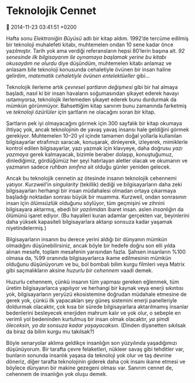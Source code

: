 Teknolojik Cennet
=================

:date: 2014-11-23 03:41:51 +0200

Hafta sonu *Elektroniğin Büyüsü* adlı bir kitap aldım. 1992’de tercüme
edilmiş bir teknoloji muhalefeti kitabı, muhtemelen ondan 10 sene kadar
önce yazılmıştır. Tarih yok ama verdiği referansların hepsi 80’lerin
başına ait. *92 senesinde ilk bilgisayarım ile oynamaya başlamak yerine
bu kitabı okusaydım ne olurdu* diye düşündüm, muhtemelen kitabı anlamaz
ve anlasam bile teknoloji konusunda cehaletiyle övünen bir insan haline
gelirdim, *matematik cehaletiyle övünen entelektüeller* gibi…

Teknolojik ilerleme artık *çevresel şartların değişmesi* gibi bir hal
almaya başladı, nasıl ki bir insan havaların soğumasından şikayet ederek
havayı ısıtamıyorsa, teknolojik ilerlemeden şikayet ederek bunu
durdurmak da mümkün görünmüyor. Bahsettiğim kitap sanırım bunu zamanında
farketmiş ve *teknoloji özürlüler için* şartların ne olacağını soran bir
kitap.

Şartların pek iyi olmayacağını görmek için 300 sayfalık bir kitap
okumaya ihtiyaç yok, ancak teknolojinin de yavaş yavaş insansı hale
geldiğini görmek gerekiyor. Muhtemelen 10–20 yıl içinde tamamen doğal
yollarla kullanılan bilgisayarlar etrafımızı saracak, konuşarak,
dinleyerek, izleyerek, mimiklerle kontrol edilen bilgisayarlar, yazı
yazmak için klavyeye, daha doğrusu *yazı yazmaya* gerek kalmayacak,
bizimle beraber dolaşıp, konuştuğumuz, dinlediğimiz, gördüğümüz her şeyi
hatırlayan aletler olacak ve okumanın ve yazmanın sadece *ruhban
sınıfına* ait olduğu günler yeniden gelecek.

Ancak bu teknolojik cennetin az ötesinde insanın teknolojik cehennemi
yatıyor. Kurzweil’in *singularity* (tekillik) dediği ve bilgisayarların
daha zeki bilgisayarları herhangi bir insan müdahalesi olmadan ortaya
çıkarmaya başladığı noktadan sonrası büyük bir muamma. Kurzweil, ondan
sonrasının insan için *ölümsüzlük* olduğunu söylüyor, tüm geçmişini ve
zihnini bilgisayara aktarmış, ebedi bir *yazılımdan* ibaret insan. aslen
*insanlığın* da ölümünü işaret ediyor. (Bu hayalleri kuran adamlar
gerçekten var, beyinlerini daha yüksek kapasiteli bilgisayarlara aktarıp
sonsuza kadar yaşamak niyetindelermiş.)

Bilgisayarların insanın bu derece yerini aldığı bir dünyanın mümkün
olmadığını düşünebilirsiniz, ancak böyle bir hedefe doğru son elli yılda
alınan mesafe, toplam mesafenin yarısından fazla. Şahsen insanların %100
olmasa da, %99 oranında bilgisayarlarca ikame edilmesinin mümkün
olduğunu düşünüyorum ve bu, bol bombalı bilim kurgu filmleri veya Matrix
gibi saçmalıkların aksine *huzurlu bir cehennem* vaadi demek.

Huzurlu cehennem, çünkü insanın tüm yapması gereken eğlenmek, tüm üretim
bilgisayarlarca yapılıyor ve herhangi bir kaynak veya enerji sıkıntısı
yok, bilgisayarların yeryüzü ekosistemine doğrudan müdahale etmesine de
gerek yok, çünkü ilk yapacakları şey güneş sistemini enerji panelleriyle
doldurmak olacaktır, çok kısa bir sürede bilgisayarlara aktarılmamış
insanlar bedenlerini besleyecek enerjiden mahrum kalır ve yok olur, o
sebeple en verimli yol bedeninden kurtulmuş bir insan olmak olacaktır,
*ya şimdi öleceksin, ya da sonsuza kadar yaşayacaksın.* (Dinden
diyanetten sıkılsak da biraz da bilim kurgu mu takılsak?)

Böyle senaryolar aklıma geldikçe insanlığın son yüzyılında yaşadığımızı
düşünüyorum. Bir tarafta çevre felaketleri, nükleer savaş gibi tehditler
var, bunların sonunda insanlık yaşasa da teknoloji yok olur ve taş
devrine döneriz, diğer tarafta teknolojinin giderek daha çok insanı
ikame etmesi ve böylece dünyanın bir makine gezegeni olması var. Sanırım
cennet de, cehennem de insanlığın yok oluşu demek.
